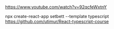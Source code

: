 https://www.youtube.com/watch?v=92qcfeWxtnY

npx create-react-app setbett --template typescript
https://github.com/utimur/React-typescript-course
